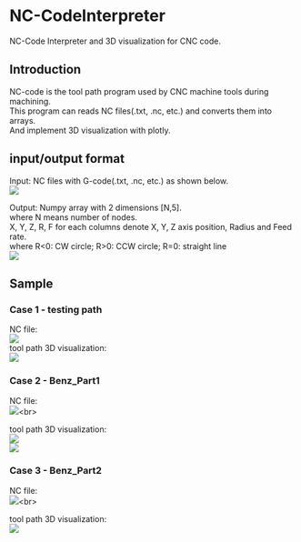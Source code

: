 # NC-CodeInterpreter
NC-Code Interpreter and 3D visualization for CNC code.
## Introduction
NC-code is the tool path program used by CNC machine tools during machining.<br>
This program can reads NC files(.txt, .nc, etc.) and converts them into arrays.<br>
And implement 3D visualization with plotly.<br>

## input/output format
Input: NC files with G-code(.txt, .nc, etc.) as shown below.<br>
![](https://github.com/TW-ZJLin/G-CodeInterpreter/blob/main/Figures/110_testing_path.jpg)<br>

Output: Numpy array with 2 dimensions [N,5].<br> where N means number of nodes.<br>
        X, Y, Z, R, F for each columns denote X, Y, Z axis position, Radius and Feed rate.<br>
        where R<0: CW circle; R>0: CCW circle; R=0: straight line<br>
![](https://github.com/TW-ZJLin/G-CodeInterpreter/blob/main/Figures/DataArray.jpg)<br>

## Sample
### Case 1 - testing path<br>
NC file:<br>
![](https://github.com/TW-ZJLin/G-CodeInterpreter/blob/main/Figures/110_testing_path.jpg)<br>
tool path 3D visualization:<br>
![](https://github.com/TW-ZJLin/G-CodeInterpreter/blob/main/Figures/Case1.png)<br>

### Case 2 - Benz_Part1<br>
NC file:<br>
![](https://github.com/TW-ZJLin/G-CodeInterpreter/blob/main/Figures/O1001(Benz_Part1).jpg)<br>

tool path 3D visualization:<br>
![](https://github.com/TW-ZJLin/G-CodeInterpreter/blob/main/Figures/Case2-1.png)<br>
![](https://github.com/TW-ZJLin/G-CodeInterpreter/blob/main/Figures/Case2-2.png)<br>

### Case 3 - Benz_Part2<br>
NC file:<br>
![](https://github.com/TW-ZJLin/G-CodeInterpreter/blob/main/Figures/O2001(Benz_Part2).jpg)<br>

tool path 3D visualization:<br>
![](https://github.com/TW-ZJLin/G-CodeInterpreter/blob/main/Figures/Case3.png)<br>
